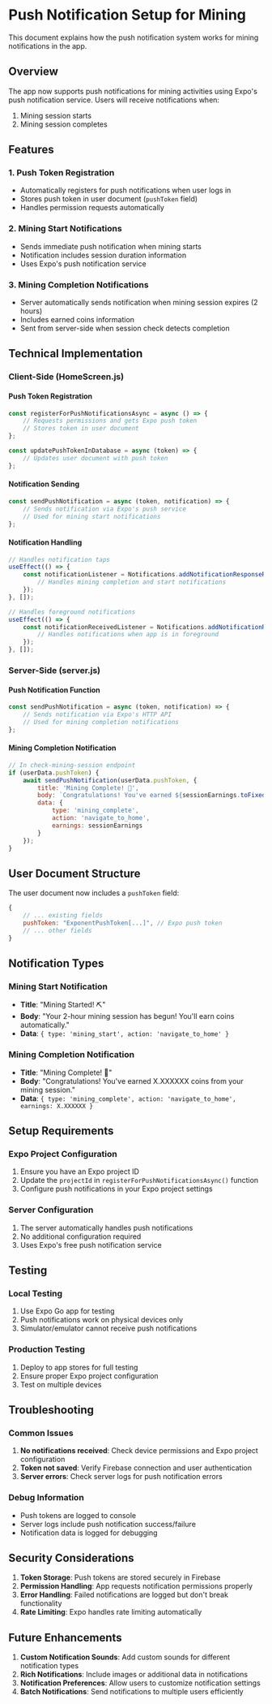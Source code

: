 # Push Notification Setup for Mining

This document explains how the push notification system works for mining notifications in the app.

## Overview

The app now supports push notifications for mining activities using Expo's push notification service. Users will receive notifications when:
1. Mining session starts
2. Mining session completes

## Features

### 1. Push Token Registration
- Automatically registers for push notifications when user logs in
- Stores push token in user document (`pushToken` field)
- Handles permission requests automatically

### 2. Mining Start Notifications
- Sends immediate push notification when mining starts
- Notification includes session duration information
- Uses Expo's push notification service

### 3. Mining Completion Notifications
- Server automatically sends notification when mining session expires (2 hours)
- Includes earned coins information
- Sent from server-side when session check detects completion

## Technical Implementation

### Client-Side (HomeScreen.js)

#### Push Token Registration
```javascript
const registerForPushNotificationsAsync = async () => {
    // Requests permissions and gets Expo push token
    // Stores token in user document
};

const updatePushTokenInDatabase = async (token) => {
    // Updates user document with push token
};
```

#### Notification Sending
```javascript
const sendPushNotification = async (token, notification) => {
    // Sends notification via Expo's push service
    // Used for mining start notifications
};
```

#### Notification Handling
```javascript
// Handles notification taps
useEffect(() => {
    const notificationListener = Notifications.addNotificationResponseReceivedListener(response => {
        // Handles mining completion and start notifications
    });
}, []);

// Handles foreground notifications
useEffect(() => {
    const notificationReceivedListener = Notifications.addNotificationReceivedListener(notification => {
        // Handles notifications when app is in foreground
    });
}, []);
```

### Server-Side (server.js)

#### Push Notification Function
```javascript
const sendPushNotification = async (token, notification) => {
    // Sends notification via Expo's HTTP API
    // Used for mining completion notifications
};
```

#### Mining Completion Notification
```javascript
// In check-mining-session endpoint
if (userData.pushToken) {
    await sendPushNotification(userData.pushToken, {
        title: 'Mining Complete! 🎉',
        body: `Congratulations! You've earned ${sessionEarnings.toFixed(6)} coins from your mining session.`,
        data: { 
            type: 'mining_complete', 
            action: 'navigate_to_home',
            earnings: sessionEarnings
        }
    });
}
```

## User Document Structure

The user document now includes a `pushToken` field:
```javascript
{
    // ... existing fields
    pushToken: "ExponentPushToken[...]", // Expo push token
    // ... other fields
}
```

## Notification Types

### Mining Start Notification
- **Title**: "Mining Started! ⛏️"
- **Body**: "Your 2-hour mining session has begun! You'll earn coins automatically."
- **Data**: `{ type: 'mining_start', action: 'navigate_to_home' }`

### Mining Completion Notification
- **Title**: "Mining Complete! 🎉"
- **Body**: "Congratulations! You've earned X.XXXXXX coins from your mining session."
- **Data**: `{ type: 'mining_complete', action: 'navigate_to_home', earnings: X.XXXXXX }`

## Setup Requirements

### Expo Project Configuration
1. Ensure you have an Expo project ID
2. Update the `projectId` in `registerForPushNotificationsAsync()` function
3. Configure push notifications in your Expo project settings

### Server Configuration
1. The server automatically handles push notifications
2. No additional configuration required
3. Uses Expo's free push notification service

## Testing

### Local Testing
1. Use Expo Go app for testing
2. Push notifications work on physical devices only
3. Simulator/emulator cannot receive push notifications

### Production Testing
1. Deploy to app stores for full testing
2. Ensure proper Expo project configuration
3. Test on multiple devices

## Troubleshooting

### Common Issues
1. **No notifications received**: Check device permissions and Expo project configuration
2. **Token not saved**: Verify Firebase connection and user authentication
3. **Server errors**: Check server logs for push notification errors

### Debug Information
- Push tokens are logged to console
- Server logs include push notification success/failure
- Notification data is logged for debugging

## Security Considerations

1. **Token Storage**: Push tokens are stored securely in Firebase
2. **Permission Handling**: App requests notification permissions properly
3. **Error Handling**: Failed notifications are logged but don't break functionality
4. **Rate Limiting**: Expo handles rate limiting automatically

## Future Enhancements

1. **Custom Notification Sounds**: Add custom sounds for different notification types
2. **Rich Notifications**: Include images or additional data in notifications
3. **Notification Preferences**: Allow users to customize notification settings
4. **Batch Notifications**: Send notifications to multiple users efficiently 
